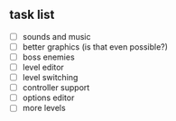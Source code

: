 ## task list

- [ ] sounds and music
- [ ] better graphics (is that even possible?)
- [ ] boss enemies
- [ ] level editor
- [ ] level switching
- [ ] controller support
- [ ] options editor
- [ ] more levels